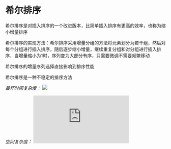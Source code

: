 # 希尔排序

希尔排序是对插入排序的一个改进版本，比简单插入排序有更高的效率，也称为缩小增量排序

希尔排序的实现方法：希尔排序采用增量分组的方法将元素划分为若干组，然后对每个分组进行插入排序，随后逐步缩小增量，继续重复分组和对分组进行插入排序，当增量缩小为1时，序列变为大部分有序，只需要微调不需要频繁移动

希尔排序的增量序列选择直接影响到排序性能


希尔排序是一种不稳定的排序方法


*最坏时间复杂度：* ![](http://latex.codecogs.com/gif.latex?O(n^2))

*空间复杂度：* ![](http://latex.codecogs.com/gif.latex?O(1))
